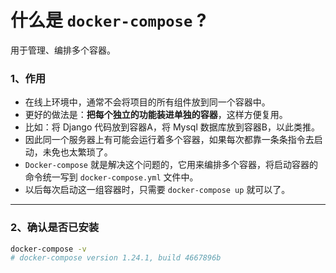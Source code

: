 # 什么是 `docker-compose` ?

用于管理、编排多个容器。

### 1、作用

- 在线上环境中，通常不会将项目的所有组件放到同一个容器中。
- 更好的做法是：**把每个独立的功能装进单独的容器**，这样方便复用。
- 比如：将 Django 代码放到容器A，将 Mysql 数据库放到容器B，以此类推。
- 因此同一个服务器上有可能会运行着多个容器，如果每次都靠一条条指令去启动，未免也太繁琐了。 
- `Docker-compose` 就是解决这个问题的，它用来编排多个容器，将启动容器的命令统一写到 `docker-compose.yml` 文件中。
- 以后每次启动这一组容器时，只需要 `docker-compose up` 就可以了。

---

### 2、确认是否已安装

```bash
docker-compose -v
# docker-compose version 1.24.1, build 4667896b
```
